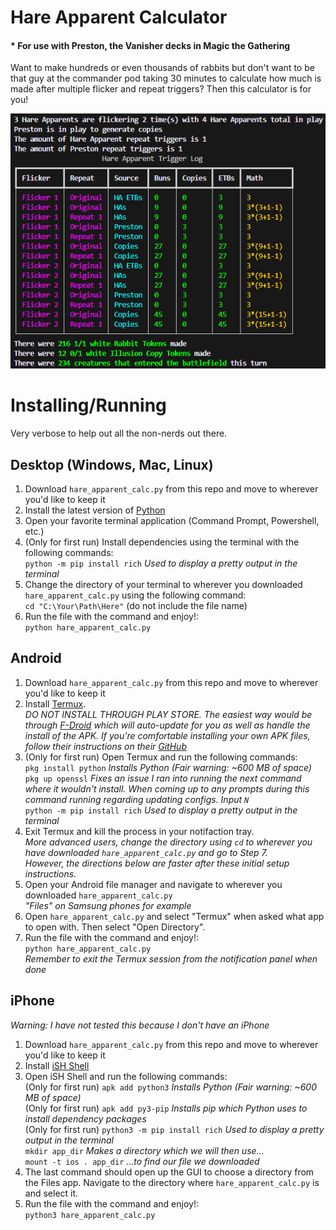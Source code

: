 # **Hare Apparent Calculator**
#### * For use with Preston, the Vanisher decks in Magic the Gathering

Want to make hundreds or even thousands of rabbits but don't want to be that guy at the commander pod taking 30 minutes to calculate how much is made after multiple flicker and repeat triggers? Then this calculator is for you!

![Example](/example.png "Example")

# **Installing/Running**
Very verbose to help out all the non-nerds out there.
## Desktop (Windows, Mac, Linux)</br>
1. Download `hare_apparent_calc.py` from this repo and move to wherever you'd like to keep it</br>
2. Install the latest version of [Python](https://www.python.org/downloads/)
3. Open your favorite terminal application (Command Prompt, Powershell, etc.)</br>
4. (Only for first run) Install dependencies using the terminal with the following commands:</br>
`python -m pip install rich` *Used to display a pretty output in the terminal*</br>
5. Change the directory of your terminal to wherever you downloaded `hare_apparent_calc.py` using the following command:</br>
`cd "C:\Your\Path\Here"` (do not include the file name)
6. Run the file with the command and enjoy!:</br>
`python hare_apparent_calc.py`</br>
## Android</br>
1. Download `hare_apparent_calc.py` from this repo and move to wherever you'd like to keep it</br>
2. Install [Termux](https://termux.dev/en/).</br>
*DO NOT INSTALL THROUGH PLAY STORE. The easiest way would be through [F-Droid](https://f-droid.org/en/packages/com.termux/) which will auto-update for you as well as handle the install of the APK. If you're comfortable installing your own APK files, follow their instructions on their [GitHub](https://github.com/termux/termux-app#github)*
3. (Only for first run) Open Termux and run the following commands:</br>
`pkg install python` *Installs Python (Fair warning: ~600 MB of space)*</br>
`pkg up openssl` *Fixes an issue I ran into running the next command where it wouldn't install. When coming up to any prompts during this command running regarding updating configs. Input `N`*</br>
`python -m pip install rich` *Used to display a pretty output in the terminal*</br>
4. Exit Termux and kill the process in your notifaction tray.</br>
*More advanced users, change the directory using `cd` to wherever you have downloaded `hare_apparent_calc.py` and go to Step 7.</br>
However, the directions below are faster after these initial setup instructions.*</br>
5. Open your Android file manager and navigate to wherever you downloaded `hare_apparent_calc.py`</br>
*"Files" on Samsung phones for example*</br>
6. Open `hare_apparent_calc.py` and select "Termux" when asked what app to open with. Then select "Open Directory".</br>
7. Run the file with the command and enjoy!:</br>
`python hare_apparent_calc.py`</br>
*Remember to exit the Termux session from the notification panel when done*
## iPhone</br>
*Warning: I have not tested this because I don't have an iPhone*
1. Download `hare_apparent_calc.py` from this repo and move to wherever you'd like to keep it</br>
2. Install [iSH Shell](https://apps.apple.com/us/app/ish-shell/id1436902243)
3. Open iSH Shell and run the following commands:</br>
(Only for first run) `apk add python3` *Installs Python (Fair warning: ~600 MB of space)*</br>
(Only for first run) `apk add py3-pip` *Installs pip which Python uses to install dependency packages*</br>
(Only for first run) `python3 -m pip install rich` *Used to display a pretty output in the terminal*</br>
`mkdir app_dir` *Makes a directory which we will then use...*</br>
`mount -t ios . app_dir` *...to find our file we downloaded*</br>
5. The last command should open up the GUI to choose a directory from the Files app. Navigate to the directory where `hare_apparent_calc.py` is and select it.</br>
7. Run the file with the command and enjoy!:</br>
`python3 hare_apparent_calc.py`</br>